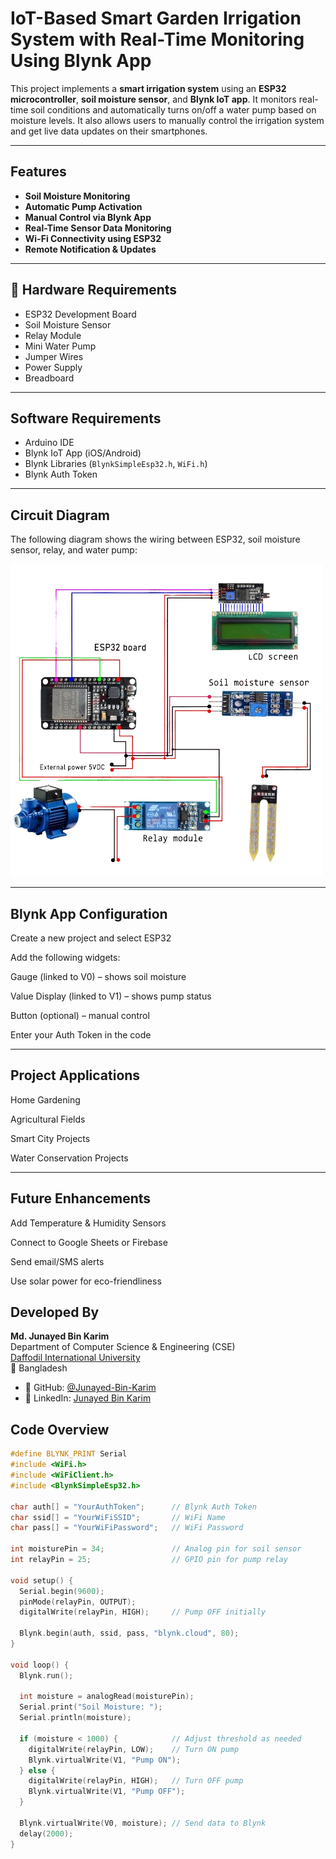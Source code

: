 #  IoT-Based Smart Garden Irrigation System with Real-Time Monitoring Using Blynk App

This project implements a **smart irrigation system** using an **ESP32 microcontroller**, **soil moisture sensor**, and **Blynk IoT app**. It monitors real-time soil conditions and automatically turns on/off a water pump based on moisture levels. It also allows users to manually control the irrigation system and get live data updates on their smartphones.

---

## Features

- **Soil Moisture Monitoring**
-  **Automatic Pump Activation**
-  **Manual Control via Blynk App**
-  **Real-Time Sensor Data Monitoring**
-  **Wi-Fi Connectivity using ESP32**
-  **Remote Notification & Updates**

---

## 🔧 Hardware Requirements

-  ESP32 Development Board  
-  Soil Moisture Sensor  
-  Relay Module  
-  Mini Water Pump  
- Jumper Wires  
- Power Supply  
- Breadboard  

---

##  Software Requirements

- Arduino IDE  
- Blynk IoT App (iOS/Android)  
- Blynk Libraries (`BlynkSimpleEsp32.h`, `WiFi.h`)  
- Blynk Auth Token  

---

##  Circuit Diagram

The following diagram shows the wiring between ESP32, soil moisture sensor, relay, and water pump:

![Circuit Diagram](circuit_diagram.png)


---

## Blynk App Configuration
Create a new project and select ESP32

Add the following widgets:

Gauge (linked to V0) – shows soil moisture

Value Display (linked to V1) – shows pump status

Button (optional) – manual control

Enter your Auth Token in the code


---

## Project Applications

Home Gardening 

Agricultural Fields 

Smart City Projects 

Water Conservation Projects 


---

## Future Enhancements
Add Temperature & Humidity Sensors

Connect to Google Sheets or Firebase

Send email/SMS alerts

Use solar power for eco-friendliness 


## Developed By

**Md. Junayed Bin Karim**  
Department of Computer Science & Engineering (CSE)  
[Daffodil International University](https://daffodilvarsity.edu.bd)  
📍 Bangladesh  

- 🔗 GitHub: [@Junayed-Bin-Karim](https://github.com/Junayed-Bin-Karim)  
- 💼 LinkedIn: [Junayed Bin Karim](https://www.linkedin.com/in/junayed-bin-karim-47b755270/)  



## Code Overview


```cpp
#define BLYNK_PRINT Serial
#include <WiFi.h>
#include <WiFiClient.h>
#include <BlynkSimpleEsp32.h>

char auth[] = "YourAuthToken";      // Blynk Auth Token
char ssid[] = "YourWiFiSSID";       // WiFi Name
char pass[] = "YourWiFiPassword";   // WiFi Password

int moisturePin = 34;               // Analog pin for soil sensor
int relayPin = 25;                  // GPIO pin for pump relay

void setup() {
  Serial.begin(9600);
  pinMode(relayPin, OUTPUT);
  digitalWrite(relayPin, HIGH);     // Pump OFF initially

  Blynk.begin(auth, ssid, pass, "blynk.cloud", 80);
}

void loop() {
  Blynk.run();

  int moisture = analogRead(moisturePin);
  Serial.print("Soil Moisture: ");
  Serial.println(moisture);

  if (moisture < 1000) {            // Adjust threshold as needed
    digitalWrite(relayPin, LOW);    // Turn ON pump
    Blynk.virtualWrite(V1, "Pump ON");
  } else {
    digitalWrite(relayPin, HIGH);   // Turn OFF pump
    Blynk.virtualWrite(V1, "Pump OFF");
  }

  Blynk.virtualWrite(V0, moisture); // Send data to Blynk
  delay(2000);
}
